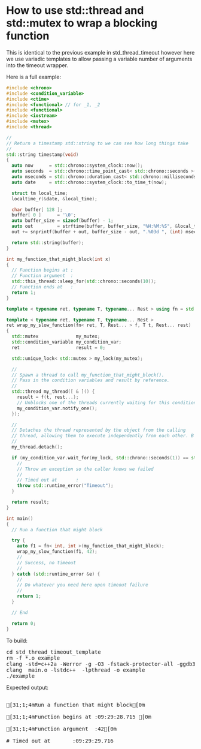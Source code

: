 How to use std::thread and std::mutex to wrap a blocking function
=================================================================

This is identical to the previous example in std_thread_timeout however
here we use variadic templates to allow passing a variable number of 
arguments into the timeout wrapper.

Here is a full example:
```C++
#include <chrono>
#include <condition_variable>
#include <ctime>
#include <functional> // for _1, _2
#include <functional>
#include <iostream>
#include <mutex>
#include <thread>

//
// Return a timestamp std::string to we can see how long things take
//
std::string timestamp(void)
{
  auto now      = std::chrono::system_clock::now();
  auto seconds  = std::chrono::time_point_cast< std::chrono::seconds >(now);
  auto mseconds = std::chrono::duration_cast< std::chrono::milliseconds >(now - seconds);
  auto date     = std::chrono::system_clock::to_time_t(now);

  struct tm local_time;
  localtime_r(&date, &local_time);

  char buffer[ 128 ];
  buffer[ 0 ]      = '\0';
  auto buffer_size = sizeof(buffer) - 1;
  auto out         = strftime(buffer, buffer_size, "%H:%M:%S", &local_time);
  out += snprintf(buffer + out, buffer_size - out, ".%03d ", (int) mseconds.count());

  return std::string(buffer);
}

int my_function_that_might_block(int x)
{
  // Function begins at :
  // Function argument  :
  std::this_thread::sleep_for(std::chrono::seconds(10));
  // Function ends at   :
  return 1;
}

template < typename ret, typename T, typename... Rest > using fn = std::function< ret(T, Rest...) >;

template < typename ret, typename T, typename... Rest >
ret wrap_my_slow_function(fn< ret, T, Rest... > f, T t, Rest... rest)
{
  std::mutex              my_mutex;
  std::condition_variable my_condition_var;
  ret                     result = 0;

  std::unique_lock< std::mutex > my_lock(my_mutex);

  //
  // Spawn a thread to call my_function_that_might_block().
  // Pass in the condition variables and result by reference.
  //
  std::thread my_thread([ & ]() {
    result = f(t, rest...);
    // Unblocks one of the threads currently waiting for this condition.
    my_condition_var.notify_one();
  });

  //
  // Detaches the thread represented by the object from the calling
  // thread, allowing them to execute independently from each other. B
  //
  my_thread.detach();

  if (my_condition_var.wait_for(my_lock, std::chrono::seconds(1)) == std::cv_status::timeout) {
    //
    // Throw an exception so the caller knows we failed
    //
    // Timed out at       :
    throw std::runtime_error("Timeout");
  }

  return result;
}

int main()
{
  // Run a function that might block

  try {
    auto f1 = fn< int, int >(my_function_that_might_block);
    wrap_my_slow_function(f1, 42);
    //
    // Success, no timeout
    //
  } catch (std::runtime_error &e) {
    //
    // Do whatever you need here upon timeout failure
    //
    return 1;
  }

  // End

  return 0;
}
```
To build:
<pre>
cd std_thread_timeout_template
rm -f *.o example
clang -std=c++2a -Werror -g -O3 -fstack-protector-all -ggdb3 -Wall -c -o main.o main.cpp
clang  main.o -lstdc++  -lpthread -o example
./example
</pre>
Expected output:
<pre>

[31;1;4mRun a function that might block[0m

[31;1;4mFunction begins at :09:29:28.715 [0m

[31;1;4mFunction argument  :42[0m

# Timed out at       :09:29:29.716 
</pre>
